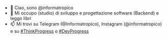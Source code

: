- 👋 Ciao, sono @informatropico
- 👀 Mi occupo (studio) di sviluppo e progettazione software (Backend) e leggo libri
- 📫 Mi trovi su Telegram (@Informatropico), Instagram (@informatropico) e su [#ThinkProgress](https://informatropico.github.io/ThinkProgress/) o [#DevProgress](https://informatropico.github.io/DevProgress/)

<!---
informatropico/informatropico is a ✨ special ✨ repository because its `README.md` (this file) appears on your GitHub profile.
You can click the Preview link to take a look at your changes.
--->
